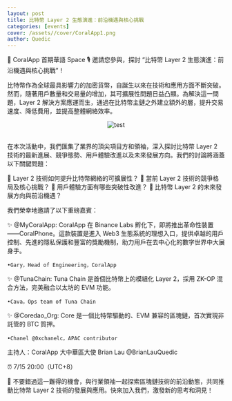 ```yaml
---
layout: post
title: 比特幣 Layer 2 生態演進：前沿機遇與核心挑戰
categories: [events]
cover: /assets//cover/CoralApp1.png
author: Quedic
---
```


📢 CoralApp 首期華語 Space 🎙 邀請您參與，探討 “比特幣 Layer 2 生態演進：前沿機遇與核心挑戰”！

比特幣作為全球最具影響力的加密貨幣，自誕生以來在技術和應用方面不斷突破。然而，隨著用戶數量和交易量的增加，其可擴展性問題日益凸顯。為解決這一問題，Layer 2 解決方案應運而生，通過在比特幣主鏈之外建立額外的層，提升交易速度、降低費用，並提高整體網絡效率。

<center><img src="https://www.quedicshares.com/assets/cover/CoralApp1.png" title="test"></center>
<br>

在本次活動中，我們匯集了業界的頂尖項目方和領袖，深入探討比特幣 Layer 2 技術的最新進展、競爭態勢、用戶體驗改進以及未來發展方向。我們的討論將涵蓋以下關鍵問題：

🔹 Layer 2 技術如何提升比特幣網絡的可擴展性？
🔹 當前 Layer 2 技術的競爭格局及核心挑戰？
🔹 用戶體驗方面有哪些突破性改進？
🔹 比特幣 Layer 2 的未來發展方向與前沿機遇？

我們榮幸地邀請了以下重磅嘉賓：

✨ @MyCoralApp: CoralApp 在 Binance Labs 孵化下，即將推出革命性裝置——CoralPhone。這款裝置是進入 Web3 生態系統的理想入口，提供卓越的用戶控制、先進的隱私保護和豐富的獎勵機制，助力用戶在去中心化的數字世界中大展身手。

	•Gary，Head of Engineering，CoralApp

✨ @TunaChain: Tuna Chain 是首個比特幣上的模組化 Layer 2，採用 ZK-OP 混合方法，完美融合以太坊的 EVM 功能。

	•Cava，Ops team of Tuna Chain

✨ @Coredao_Org: Core 是一個比特幣驅動的、EVM 兼容的區塊鏈，首次實現非託管的 BTC 質押。

	•Chanel @0xchanelc，APAC contributor

主持人：CoralApp 大中華區大使
Brian Lau @BrianLauQuedic

⏰ 7/15 20:00（UTC+8）

📍 不要錯過這一難得的機會，與行業領袖一起探索區塊鏈技術的前沿動態，共同推動比特幣 Layer 2 技術的發展與應用。快來加入我們，激發新的思考和洞見！
